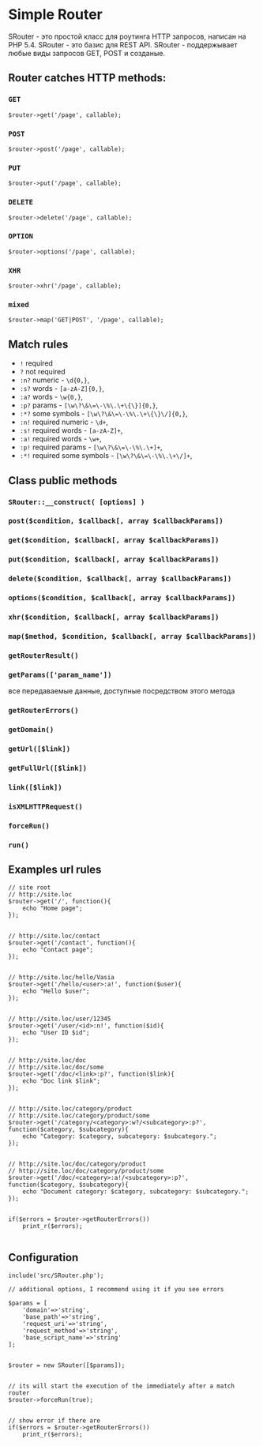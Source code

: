 # Simple Router

SRouter - это простой класс для роутинга HTTP запросов, написан на PHP 5.4.
SRouter - это базис для REST API.
SRouter - поддержывает любые виды запросов GET, POST и созданые.


## Router catches HTTP methods:

### `GET`
```
$router->get('/page', callable);
```

### `POST`
```
$router->post('/page', callable);
```

### `PUT`
```
$router->put('/page', callable);
```

### `DELETE`
```
$router->delete('/page', callable);
```

### `OPTION`
```
$router->options('/page', callable);
```

### `XHR`
```
$router->xhr('/page', callable);
```

### `mixed `
```
$router->map('GET|POST', '/page', callable);
```


## Match rules
- `!` required
- `?` not required
- `:n?` numeric - `\d{0,}`,
- `:s?` words - `[a-zA-Z]{0,}`,
- `:a?` words - `\w{0,}`,
- `:p?` params - `[\w\?\&\=\-\%\.\+\{\}]{0,}`,
- `:*?` some symbols - `[\w\?\&\=\-\%\.\+\{\}\/]{0,}`,
- `:n!` required numeric - `\d+`,
- `:s!` required words - `[a-zA-Z]+`,
- `:a!` required words - `\w+`,
- `:p!` required params - `[\w\?\&\=\-\%\.\+]+`,
- `:*!` required some symbols - `[\w\?\&\=\-\%\.\+\/]+`,



## Class public methods

### `SRouter::__construct( [options] )` 


### `post($condition, $callback[, array $callbackParams])`


### `get($condition, $callback[, array $callbackParams])`


### `put($condition, $callback[, array $callbackParams])`


### `delete($condition, $callback[, array $callbackParams])`


### `options($condition, $callback[, array $callbackParams])`


### `xhr($condition, $callback[, array $callbackParams])`


### `map($method, $condition, $callback[, array $callbackParams])`


### `getRouterResult()`


### `getParams(['param_name'])`
все передаваемые данные, доступные посредством этого метода

### `getRouterErrors()`


### `getDomain()`


### `getUrl([$link])`


### `getFullUrl([$link])`


### `link([$link])`


### `isXMLHTTPRequest()`


### `forceRun()`


### `run()`






## Examples url rules
```
// site root 
// http://site.loc
$router->get('/', function(){
    echo "Home page";
});


// http://site.loc/contact
$router->get('/contact', function(){
    echo "Contact page";
});


// http://site.loc/hello/Vasia
$router->get('/hello/<user>:a!', function($user){
    echo "Hello $user";
});


// http://site.loc/user/12345
$router->get('/user/<id>:n!', function($id){
    echo "User ID $id";
});


// http://site.loc/doc
// http://site.loc/doc/some
$router->get('/doc/<link>:p?', function($link){
    echo "Doc link $link";
});


// http://site.loc/category/product
// http://site.loc/category/product/some
$router->get('/category/<category>:w?/<subcategory>:p?', function($category, $subcategory){
    echo "Category: $category, subcategory: $subcategory.";
});


// http://site.loc/doc/category/product
// http://site.loc/doc/category/product/some
$router->get('/doc/<category>:a!/<subcategory>:p?', function($category, $subcategory){
    echo "Document category: $category, subcategory: $subcategory.";
});


if($errors = $router->getRouterErrors())
    print_r($errors);
    
```


## Configuration
```
include('src/SRouter.php');

// additional options, I recommend using it if you see errors

$params = [
    'domain'=>'string',
    'base_path'=>'string',
    'request_uri'=>'string',
    'request_method'=>'string',
    'base_script_name'=>'string'
];


$router = new SRouter([$params]);


// its will start the execution of the immediately after a match router
$router->forceRun(true);


// show error if there are
if($errors = $router->getRouterErrors())
    print_r($errors);

```
